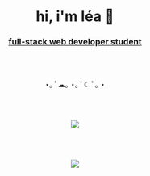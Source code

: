 <h1 align="center">hi, i'm léa 🌙</h1>
<h3 align="center"><ins>full-stack web developer student</ins></h3>  
  <br>
  <br>
  
  <p align="center">
                 ⋆｡ ﾟ☁︎｡ ⋆｡ ﾟ☾ ﾟ｡ ⋆
  </p>
  <br>
  <br>
  
  <p align="center">
  <img align="center" src="https://github-readme-stats.vercel.app/api?username=xmnchild&theme=nord&show_icons=true" />
  </p>
  
  
<br>
<br>
<p align="center">
  <a href="https://skillicons.dev">
    <img src="https://skillicons.dev/icons?i=git,bash,bsd,gitlab,idea,jquery,raspberrypi,arduino,bootstrap,css,express,nodejs,mongodb,figma,html,js,java,laravel,linux,mysql,php,py,react,tailwind,vscode,xd,docker,ansible&theme=light" />
  </a>
</p>
